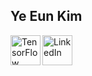 ## Ye Eun Kim

[<img align="left" alt="TensorFlow Developer Certificate" width="48px" src="https://api.accredible.com/v1/frontend/credential_website_embed_image/badge/102399843" />][TF]
[<img align="left" alt="LinkedIn" width="48px" src="https://img.icons8.com/color/48/000000/linkedin.png" />][linkedin]

[TF]: https://www.credential.net/cf188117-b280-469b-8729-e0fbe4ef75cc
[linkedin]: https://www.linkedin.com/in/yeeun-kim-7a298b290/

<!--
**kye09/kye09** is a ✨ _special_ ✨ repository because its `README.md` (this file) appears on your GitHub profile.

Here are some ideas to get you started:

- 🔭 I’m currently working on ...
- 🌱 I’m currently learning ...
- 👯 I’m looking to collaborate on ...
- 🤔 I’m looking for help with ...
- 💬 Ask me about ...
- 📫 How to reach me: ...
- 😄 Pronouns: ...
- ⚡ Fun fact: ...
-->
